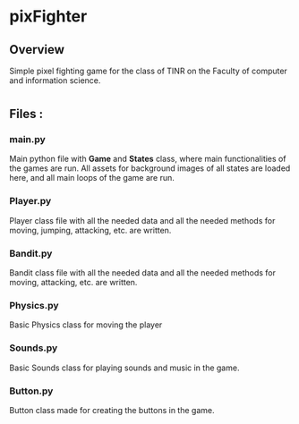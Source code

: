 # <b>pixFighter</b> 

## Overview 

Simple pixel fighting game for the class of TINR on the Faculty of computer and information science. 
#

## Files :

### <b>main.py</b>
Main python file with <b>Game</b> and <b>States</b> class, where main functionalities of the games are run. All assets for background images of all states are loaded here, and all main loops of the game are run. 


### <b>Player.py</b> 

Player class file with all the needed data and all the needed methods for moving, jumping, attacking, etc. are written. 


### <b>Bandit.py</b> 

Bandit class file with all the needed data and all the needed methods for moving, attacking, etc. are written. 


### <b>Physics.py</b> 

Basic Physics class for moving the player 


### <b>Sounds.py</b> 

Basic Sounds class for playing sounds and music in the game. 


### <b>Button.py</b> 

Button class made for creating the buttons in the game. 






